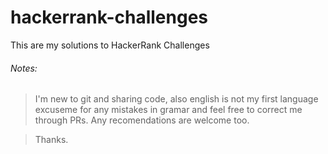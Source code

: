 # hackerrank-challenges
This are my solutions to HackerRank Challenges

###### Notes:
> I'm new to git and sharing code, also english is not my first language excuseme for any mistakes in gramar and feel free to correct me through PRs. Any recomendations are welcome too.

> Thanks.
